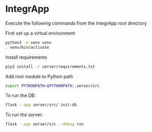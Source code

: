 # IntegrApp
Execute the following commands from the IntegrApp root directory

First set up a virtual environment
```sh
python3 -m venv venv
. venv/bin/activate
```

Install requirements
```sh
pip3 install -r server/requirements.txt
```

Add root module to Python path
```sh
export PYTHONPATH=$PYTHONPATH:.server/src
```

To run the DB:
```sh
flask --app server/src/ init-db
```

To run the server:
```sh
flask --app server/src --debug run 
```
